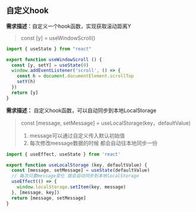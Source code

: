 ## 自定义hook
**需求描述**：自定义一个hook函数，实现获取滚动距离Y
> const [y] = useWindowScroll()
```JavaScript
import { useState } from "react"

export function useWindowScroll () {
  const [y, setY] = useState(0)
  window.addEventListener('scroll', () => {
    const h = document.documentElement.scrollTop
    setY(h)
  })
  return [y]
}
```

**需求描述：** 自定义hook函数，可以自动同步到本地LocalStorage
> const [message, setMessage] = useLocalStorage(key，defaultValue)
> 1. message可以通过自定义传入默认初始值
> 2. 每次修改message数据的时候 都会自动往本地同步一份
```JavaScript
import { useEffect, useState } from 'react'

export function useLocalStorage (key, defaultValue) {
  const [message, setMessage] = useState(defaultValue)
  // 每次只要message变化 就会自动同步到本地localStorage
  useEffect(() => {
    window.localStorage.setItem(key, message)
  }, [message, key])
  return [message, setMessage]
}